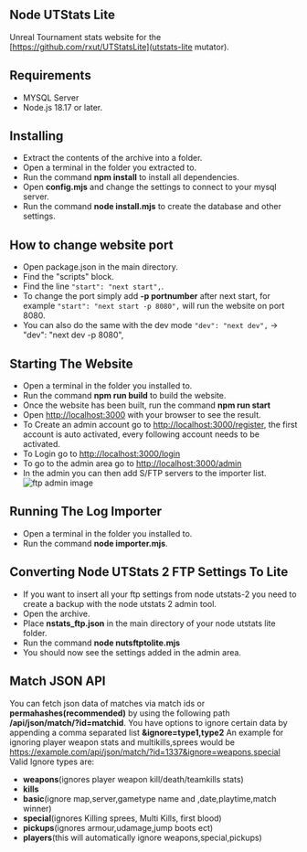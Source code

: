 ## Node UTStats Lite
Unreal Tournament stats website for the [https://github.com/rxut/UTStatsLite](utstats-lite mutator).

## Requirements 
- MYSQL Server
- Node.js 18.17 or later.

## Installing
- Extract the contents of the archive into a folder.
- Open a terminal in the folder you extracted to.
- Run the command **npm install** to install all dependencies.
- Open **config.mjs** and change the settings to connect to your mysql server.
- Run the command **node install.mjs** to create the database and other settings.

## How to change website port
- Open package.json in the main directory.
- Find the "scripts" block.
- Find the line ```"start": "next start",```.
- To change the port simply add **-p portnumber** after next start, for example ```"start": "next start -p 8080",``` will run the website on port 8080.
- You can also do the same with the dev mode ```"dev": "next dev",``` -> "dev": "next dev -p 8080",

## Starting The Website
- Open a terminal in the folder you installed to.
- Run the command **npm run build** to build the website.
- Once the website has been built, run the command **npm run start**
- Open [http://localhost:3000](http://localhost:3000) with your browser to see the result.
- To Create an admin account go to [http://localhost:3000/register](http://localhost:3000/register), the first account is auto activated, every following account needs to be activated.
- To Login go to [http://localhost:3000/login](http://localhost:3000/login)
- To go to the admin area go to [http://localhost:3000/admin](http://localhost:3000/admin)
- In the admin you can then add S/FTP servers to the importer list. ![ftp admin image](https://i.imgur.com/gA2WpT4.png "FTP Admin Image")

## Running The Log Importer
- Open a terminal in the folder you installed to.
- Run the command **node importer.mjs**.

## Converting Node UTStats 2 FTP Settings To Lite
- If you want to insert all your ftp settings from node utstats-2 you need to create a backup with the node utstats 2 admin tool.
- Open the archive.
- Place **nstats_ftp.json** in the main directory of your node utstats lite folder.
- Run the command **node nutsftptolite.mjs**
- You should now see the settings added in the admin area.


## Match JSON API
You can fetch json data of matches via match ids or **permahashes(recommended)** by using the following path **/api/json/match/?id=matchid**.
You have options to ignore certain data by appending a comma separated list **&ignore=type1,type2**
An example for ignoring player weapon stats and multikills,sprees would be https://example.com/api/json/match/?id=1337&ignore=weapons,special
Valid Ignore types are: 
- **weapons**(ignores player weapon kill/death/teamkills stats)
- **kills**
- **basic**(ignore map,server,gametype name and ,date,playtime,match winner)
- **special**(ignores Killing sprees, Multi Kills, first blood)
- **pickups**(ignores armour,udamage,jump boots ect)
- **players**(this will automatically ignore weapons,special,pickups)